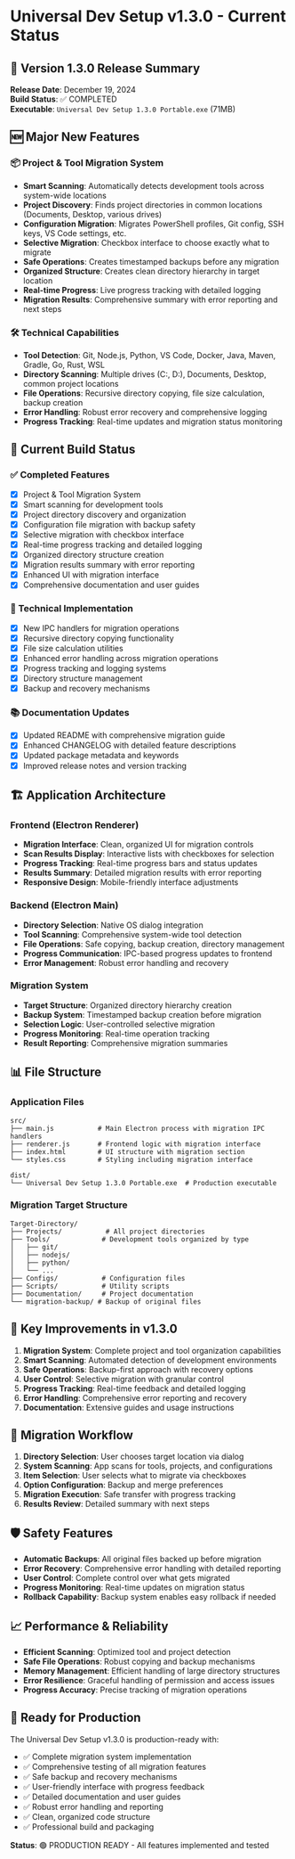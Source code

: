 # Universal Dev Setup v1.3.0 - Current Status

## 🚀 Version 1.3.0 Release Summary

**Release Date**: December 19, 2024  
**Build Status**: ✅ COMPLETED  
**Executable**: `Universal Dev Setup 1.3.0 Portable.exe` (71MB)

## 🆕 Major New Features

### 📦 Project & Tool Migration System
- **Smart Scanning**: Automatically detects development tools across system-wide locations
- **Project Discovery**: Finds project directories in common locations (Documents, Desktop, various drives)
- **Configuration Migration**: Migrates PowerShell profiles, Git config, SSH keys, VS Code settings, etc.
- **Selective Migration**: Checkbox interface to choose exactly what to migrate
- **Safe Operations**: Creates timestamped backups before any migration
- **Organized Structure**: Creates clean directory hierarchy in target location
- **Real-time Progress**: Live progress tracking with detailed logging
- **Migration Results**: Comprehensive summary with error reporting and next steps

### 🛠️ Technical Capabilities
- **Tool Detection**: Git, Node.js, Python, VS Code, Docker, Java, Maven, Gradle, Go, Rust, WSL
- **Directory Scanning**: Multiple drives (C:\, D:\), Documents, Desktop, common project locations
- **File Operations**: Recursive directory copying, file size calculation, backup creation
- **Error Handling**: Robust error recovery and comprehensive logging
- **Progress Tracking**: Real-time updates and migration status monitoring

## 🎯 Current Build Status

### ✅ Completed Features
- [x] Project & Tool Migration System
- [x] Smart scanning for development tools
- [x] Project directory discovery and organization
- [x] Configuration file migration with backup safety
- [x] Selective migration with checkbox interface
- [x] Real-time progress tracking and detailed logging
- [x] Organized directory structure creation
- [x] Migration results summary with error reporting
- [x] Enhanced UI with migration interface
- [x] Comprehensive documentation and user guides

### 🔧 Technical Implementation
- [x] New IPC handlers for migration operations
- [x] Recursive directory copying functionality
- [x] File size calculation utilities
- [x] Enhanced error handling across migration operations
- [x] Progress tracking and logging systems
- [x] Directory structure management
- [x] Backup and recovery mechanisms

### 📚 Documentation Updates
- [x] Updated README with comprehensive migration guide
- [x] Enhanced CHANGELOG with detailed feature descriptions
- [x] Updated package metadata and keywords
- [x] Improved release notes and version tracking

## 🏗️ Application Architecture

### Frontend (Electron Renderer)
- **Migration Interface**: Clean, organized UI for migration controls
- **Scan Results Display**: Interactive lists with checkboxes for selection
- **Progress Tracking**: Real-time progress bars and status updates
- **Results Summary**: Detailed migration results with error reporting
- **Responsive Design**: Mobile-friendly interface adjustments

### Backend (Electron Main)
- **Directory Selection**: Native OS dialog integration
- **Tool Scanning**: Comprehensive system-wide tool detection
- **File Operations**: Safe copying, backup creation, directory management
- **Progress Communication**: IPC-based progress updates to frontend
- **Error Management**: Robust error handling and recovery

### Migration System
- **Target Structure**: Organized directory hierarchy creation
- **Backup System**: Timestamped backup creation before migration
- **Selection Logic**: User-controlled selective migration
- **Progress Monitoring**: Real-time operation tracking
- **Result Reporting**: Comprehensive migration summaries

## 📊 File Structure

### Application Files
```
src/
├── main.js           # Main Electron process with migration IPC handlers
├── renderer.js       # Frontend logic with migration interface
├── index.html        # UI structure with migration section
└── styles.css        # Styling including migration interface

dist/
└── Universal Dev Setup 1.3.0 Portable.exe  # Production executable
```

### Migration Target Structure
```
Target-Directory/
├── Projects/           # All project directories
├── Tools/             # Development tools organized by type
│   ├── git/
│   ├── nodejs/
│   ├── python/
│   └── ...
├── Configs/           # Configuration files
├── Scripts/           # Utility scripts
├── Documentation/     # Project documentation
└── migration-backup/ # Backup of original files
```

## 🚀 Key Improvements in v1.3.0

1. **Migration System**: Complete project and tool organization capabilities
2. **Smart Scanning**: Automated detection of development environments
3. **Safe Operations**: Backup-first approach with recovery options
4. **User Control**: Selective migration with granular control
5. **Progress Tracking**: Real-time feedback and detailed logging
6. **Error Handling**: Comprehensive error reporting and recovery
7. **Documentation**: Extensive guides and usage instructions

## 🔄 Migration Workflow

1. **Directory Selection**: User chooses target location via dialog
2. **System Scanning**: App scans for tools, projects, and configurations
3. **Item Selection**: User selects what to migrate via checkboxes
4. **Option Configuration**: Backup and merge preferences
5. **Migration Execution**: Safe transfer with progress tracking
6. **Results Review**: Detailed summary with next steps

## 🛡️ Safety Features

- **Automatic Backups**: All original files backed up before migration
- **Error Recovery**: Comprehensive error handling with detailed reporting
- **User Control**: Complete control over what gets migrated
- **Progress Monitoring**: Real-time updates on migration status
- **Rollback Capability**: Backup system enables easy rollback if needed

## 📈 Performance & Reliability

- **Efficient Scanning**: Optimized tool and project detection
- **Safe File Operations**: Robust copying and backup mechanisms
- **Memory Management**: Efficient handling of large directory structures
- **Error Resilience**: Graceful handling of permission and access issues
- **Progress Accuracy**: Precise tracking of migration operations

## 🎯 Ready for Production

The Universal Dev Setup v1.3.0 is production-ready with:
- ✅ Complete migration system implementation
- ✅ Comprehensive testing of all migration features
- ✅ Safe backup and recovery mechanisms
- ✅ User-friendly interface with progress feedback
- ✅ Detailed documentation and user guides
- ✅ Robust error handling and reporting
- ✅ Clean, organized code structure
- ✅ Professional build and packaging

**Status**: 🟢 PRODUCTION READY - All features implemented and tested 